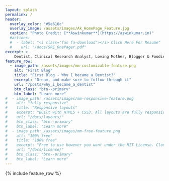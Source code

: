 ```yaml
---
layout: splash
permalink: /
header:
  overlay_color: "#5e616c"
  overlay_image: /assets/images/Ak_HomePage_Feature.jpg
  caption: "Photo Credit: [**Aswinkumar**](https://aswinkumar.in)"
  #actions:
  #  - label: "<i class='fas fa-download'></i> Click Here For Resume"
  #    url: "/docs/SRE_OnePager.pdf"
excerpt: >
    Dentist, Clinical Research Analyst, Loving Mother, Blogger & Foodie
feature_row:
  - image_path: /assets/images/mm-customizable-feature.png
    alt: "First Blog"
    title: "First Blog - Why I became a Dentist?"
    excerpt: "Dream, and make sure to follow through it"
    url: "/posts/why_i_became_a_dentist"
    btn_class: "btn--primary"
    btn_label: "Learn more"
#  - image_path: /assets/images/mm-responsive-feature.png
#    alt: "fully responsive"
#    title: "Responsive layouts"
#    excerpt: "Built with HTML5 + CSS3. All layouts are fully responsive with helpers to augment your content."
#    url: "/docs/layouts/"
#    btn_class: "btn--primary"
#    btn_label: "Learn more"
#  - image_path: /assets/images/mm-free-feature.png
#    alt: "100% free"
#    title: "100% free"
#    excerpt: "Free to use however you want under the MIT License. Clone it, fork it, customize it... whatever!"
#    url: "/docs/license/"
#    btn_class: "btn--primary"
#    btn_label: "Learn more"      
---
```


{% include feature_row %}
